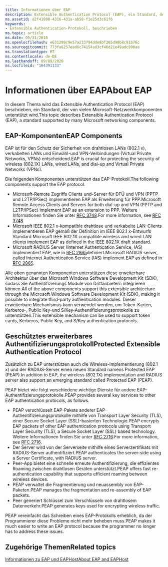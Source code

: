 ```yaml
---
title: Informationen über EAP
description: Extensible Authentication Protocol (EAP), ein Standard, der von vielen Microsoft-Netzwerkkomponenten unterstützt wird.
ms.assetid: a2f41808-4316-431a-ab58-f1e25d3c61f6
keywords:
- Extensible Authentication-Protokoll, beschrieben
ms.topic: article
ms.date: 05/31/2018
ms.openlocfilehash: e631299c9e57a233794dde8bf205d98b8c91b76c
ms.sourcegitcommit: 773fa6257ead6c74154ad3cf46d21e49adc900aa
ms.translationtype: MT
ms.contentlocale: de-DE
ms.lasthandoff: 09/09/2020
ms.locfileid: "104391133"
---
```

# <a name="about-eap"></a><span data-ttu-id="b40ac-104">Informationen über EAP</span><span class="sxs-lookup"><span data-stu-id="b40ac-104">About EAP</span></span>

<span data-ttu-id="b40ac-105">In diesem Thema wird das Extensible Authentication Protocol (EAP) beschrieben, ein Standard, der von vielen Microsoft-Netzwerkkomponenten unterstützt wird.</span><span class="sxs-lookup"><span data-stu-id="b40ac-105">This topic describes Extensible Authentication Protocol (EAP), a standard supported by many Microsoft networking components.</span></span>

## <a name="eap-components"></a><span data-ttu-id="b40ac-106">EAP-Komponenten</span><span class="sxs-lookup"><span data-stu-id="b40ac-106">EAP Components</span></span>

<span data-ttu-id="b40ac-107">EAP ist für den Schutz der Sicherheit von drahtlosen LANs (802.1 x), verkabelten LANs und Einwähl-und VPN-Verbindungen (Virtual Private Networks, VPNs) entscheidend.</span><span class="sxs-lookup"><span data-stu-id="b40ac-107">EAP is crucial for protecting the security of wireless (802.1X) LANs, wired LANs, and dial-up and Virtual Private Networks (VPNs).</span></span>

<span data-ttu-id="b40ac-108">Die folgenden Komponenten unterstützen das EAP-Protokoll.</span><span class="sxs-lookup"><span data-stu-id="b40ac-108">The following components support the EAP protocol.</span></span>

-   <span data-ttu-id="b40ac-109">Microsoft-Remote Zugriffs Clients und-Server für DFÜ und VPN (PPTP und L2TP/IPSec) implementieren EAP als Erweiterung für PPP.</span><span class="sxs-lookup"><span data-stu-id="b40ac-109">Microsoft Remote Access Clients and Servers for both dial-up and VPN (PPTP and L2TP/IPSec) implement EAP as an extension to PPP.</span></span> <span data-ttu-id="b40ac-110">Weitere Informationen finden Sie unter [RFC 3748](https://go.microsoft.com/fwlink/p/?linkid=84063).</span><span class="sxs-lookup"><span data-stu-id="b40ac-110">For more information, see [RFC 3748](https://go.microsoft.com/fwlink/p/?linkid=84063).</span></span>
-   <span data-ttu-id="b40ac-111">Microsoft IEEE 802.1 x-kompatible drahtlose und verkabelte LAN-Clients implementieren EAP gemäß der Definition im IEEE 802.1 x-Entwurfs Standard.</span><span class="sxs-lookup"><span data-stu-id="b40ac-111">Microsoft IEEE 802.1X compatible wireless and wired LAN clients implement EAP as defined in the IEEE 802.1X draft standard.</span></span>
-   <span data-ttu-id="b40ac-112">Microsoft RADIUS Server (Internet Authentication Service, IAS) implementiert EAP, wie in [RFC 2865](https://go.microsoft.com/fwlink/p/?linkid=84055)definiert.</span><span class="sxs-lookup"><span data-stu-id="b40ac-112">Microsoft RADIUS server, called Internet Authentication Service (IAS) implement EAP as defined in [RFC 2865](https://go.microsoft.com/fwlink/p/?linkid=84055).</span></span>

<span data-ttu-id="b40ac-113">Alle oben genannten Komponenten unterstützen diese erweiterbare Architektur über das Microsoft Windows Software Development Kit (SDK), sodass Sie Authentifizierungs Module von Drittanbietern integrieren können.</span><span class="sxs-lookup"><span data-stu-id="b40ac-113">All of the above components support this extensible architecture through the Microsoft Windows Software Development Kit (SDK), making it possible to integrate third-party authentication modules.</span></span> <span data-ttu-id="b40ac-114">Dieser erweiterbare Mechanismus kann verwendet werden, um Token-Karten, Kerberos-, Public Key-und S/Key-Authentifizierungsprotokolle zu unterstützen.</span><span class="sxs-lookup"><span data-stu-id="b40ac-114">This extensible mechanism can be used to support token cards, Kerberos, Public Key, and S/Key authentication protocols.</span></span>

## <a name="protected-extensible-authentication-protocol"></a><span data-ttu-id="b40ac-115">Geschütztes erweiterbares Authentifizierungsprotokoll</span><span class="sxs-lookup"><span data-stu-id="b40ac-115">Protected Extensible Authentication Protocol</span></span>

<span data-ttu-id="b40ac-116">Zusätzlich zu EAP unterstützen auch die Wireless-Implementierung (802.1 x) und der RADIUS-Server einen neuen Standard namens Protected EAP (PEAP).</span><span class="sxs-lookup"><span data-stu-id="b40ac-116">In addition to EAP, the wireless (802.1X) implementation and RADIUS server also support an emerging standard called Protected EAP (PEAP).</span></span>

<span data-ttu-id="b40ac-117">PEAP bietet wie folgt verschiedene wichtige Dienste für andere EAP-Authentifizierungsprotokolle.</span><span class="sxs-lookup"><span data-stu-id="b40ac-117">PEAP provides several key services to other EAP authentication protocols, as follows.</span></span>

-   <span data-ttu-id="b40ac-118">PEAP verschlüsselt EAP-Pakete anderer EAP-Authentifizierungsprotokolle mithilfe von Transport Layer Security (TLS), einer Secure Socket Layer (SSL)-basierten Technologie.</span><span class="sxs-lookup"><span data-stu-id="b40ac-118">PEAP encrypts EAP packets of other EAP authentication protocols using Transport Layer Security (TLS), a Secure Socket Layer (SSL) based technology.</span></span> <span data-ttu-id="b40ac-119">Weitere Informationen finden Sie unter [RFC 2716](https://go.microsoft.com/fwlink/p/?linkid=84050).</span><span class="sxs-lookup"><span data-stu-id="b40ac-119">For more information, see [RFC 2716](https://go.microsoft.com/fwlink/p/?linkid=84050).</span></span>
-   <span data-ttu-id="b40ac-120">Der Server wird von der Serverseite mithilfe eines Serverzertifikats mit RADIUS-Server authentifiziert.</span><span class="sxs-lookup"><span data-stu-id="b40ac-120">PEAP authenticates the server-side using a Server Certificate, with RADIUS server.</span></span>
-   <span data-ttu-id="b40ac-121">Peer-App bietet eine schnelle erneute Authentifizierung, die effizientes Roaming zwischen drahtlosen Geräten unterstützt.</span><span class="sxs-lookup"><span data-stu-id="b40ac-121">PEAP offers fast re-authentication capability that supports efficient roaming between wireless devices.</span></span>
-   <span data-ttu-id="b40ac-122">PEAP verwaltet die Fragmentierung und neuassembly von EAP-Paketen.</span><span class="sxs-lookup"><span data-stu-id="b40ac-122">PEAP manages the fragmentation and re-assembly of EAP packets.</span></span>
-   <span data-ttu-id="b40ac-123">Peer generiert Schlüssel zum Verschlüsseln von drahtlosem Datenverkehr.</span><span class="sxs-lookup"><span data-stu-id="b40ac-123">PEAP generates keys used for encrypting wireless traffic.</span></span>

<span data-ttu-id="b40ac-124">PEAP vereinfacht das Schreiben eines EAP-Protokolls erheblich, da der Programmierer diese Probleme nicht mehr beheben muss.</span><span class="sxs-lookup"><span data-stu-id="b40ac-124">PEAP makes it much easier to write an EAP protocol because the programmer no longer has to address these issues.</span></span>

## <a name="related-topics"></a><span data-ttu-id="b40ac-125">Zugehörige Themen</span><span class="sxs-lookup"><span data-stu-id="b40ac-125">Related topics</span></span>

<dl> <dt>

[<span data-ttu-id="b40ac-126">Informationen zu EAP und EAPHost</span><span class="sxs-lookup"><span data-stu-id="b40ac-126">About EAP and EAPHost</span></span>](about-extenstible-authentication-protocol-and-eaphhost.md)
</dt> </dl>

 

 




